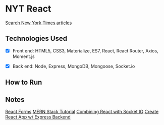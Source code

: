 # NYT React

[Search New York Times articles](https://nyt-app.herokuapp.com)


## Technologies Used

- [x] Front end: HTML5, CSS3, Materialize, ES7, React, React Router, Axios, Moment.js

- [x] Back end: Node, Express, MongoDB, Mongoose, Socket.io


## How to Run


## Notes

[React Forms](https://reactjs.org/docs/forms.html)
[MERN Stack Tutorial](https://appdividend.com/2017/06/28/mern-stack-tutorial/)
[Combining React with Socket IO](https://medium.com/dailyjs/combining-react-with-socket-io-for-real-time-goodness-d26168429a34)
[Create React App w/ Express Backend](https://daveceddia.com/create-react-app-express-backend/)